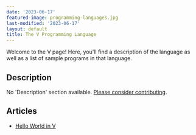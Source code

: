 ```yaml
---
date: '2023-06-17'
featured-image: programming-languages.jpg
last-modified: '2023-06-17'
layout: default
title: The V Programming Language
---
```


Welcome to the V page! Here, you'll find a description of the language as well as a list of sample programs in that language.

## Description

No 'Description' section available. [Please consider contributing](https://github.com/TheRenegadeCoder/sample-programs-website).

## Articles

- [Hello World in V](https://sampleprograms.io/projects/hello-world/v)